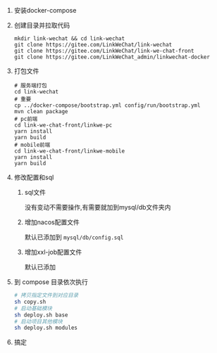 

1. 安装docker-compose 

2. 创建目录并拉取代码

   ```shell
   mkdir link-wechat && cd link-wechat
   git clone https://gitee.com/LinkWeChat/link-wechat
   git clone https://gitee.com/LinkWeChat/link-we-chat-front
   git clone https://gitee.com/LinkWeChat_admin/linkwechat-docker
   
   ```

3. 打包文件

   ```shell
   # 服务端打包
   cd link-wechat
   # 重要
   cp ../docker-compose/bootstrap.yml config/run/bootstrap.yml
   mvn clean package
   # pc前端
   cd link-we-chat-front/linkwe-pc
   yarn install
   yarn build
   # mobile前端
   cd link-we-chat-front/linkwe-mobile
   yarn install
   yarn build
   ```

4. 修改配置和sql

   1. sql文件

      没有变动不需要操作,有需要就加到mysql/db文件夹内

   2. 增加nacos配置文件

      默认已添加到 `mysql/db/config.sql`

   3. 增加xxl-job配置文件

      默认已添加

5. 到 compose 目录依次执行

   ```sh
   # 拷贝指定文件到对应目录
   sh copy.sh
   # 启动基础模块
   sh deploy.sh base
   # 启动项目其他模块
   sh deploy.sh modules
   ```

6. 搞定







